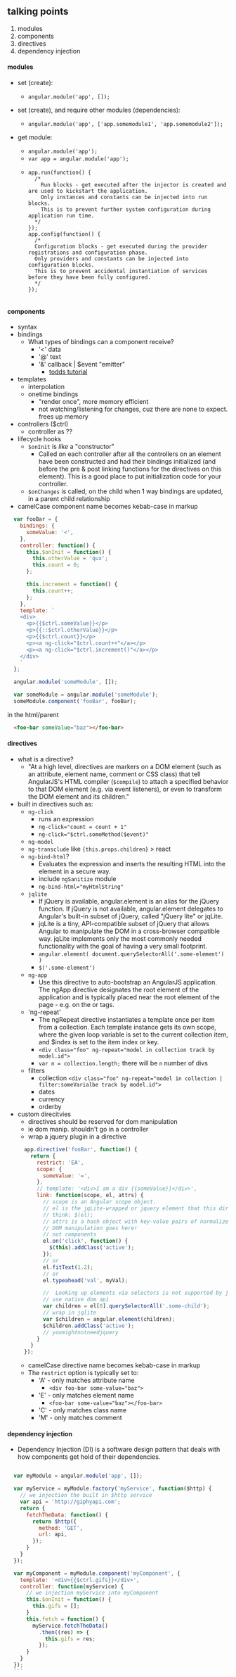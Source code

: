 ## talking points
  1. modules
  2. components
  3. directives
  4. dependency injection

#### modules
  * set (create):

    + `angular.module('app', []);`

  * set (create), and require other modules (dependencies):

    + `angular.module('app', ['app.somemodule1', 'app.somemodule2']);`

  * get module:

    + `angular.module('app');`
    + `var app = angular.module('app');`
    + ```
      app.run(function() {
        /*
          Run blocks - get executed after the injector is created and are used to kickstart the application.
          Only instances and constants can be injected into run blocks.
          This is to prevent further system configuration during application run time.
        */
      });
      app.config(function() {
        /*
        Configuration blocks - get executed during the provider registrations and configuration phase.
        Only providers and constants can be injected into configuration blocks.
        This is to prevent accidental instantiation of services before they have been fully configured.
        */
      });
    ```

#### components
  * syntax
  * bindings
    * What types of bindings can a component receive?
      + '<' data
      + '@' text
      + '&' callback | $event "emitter"
        + [todds tutorial](https://toddmotto.com/angular-1-5-lifecycle-hooks)
  * templates
    + interpolation
    + onetime bindings
      + "render once", more memory efficient
      + not watching/listening for changes, cuz there are none to expect. frees up memory
  * controllers ($ctrl)
    * controller as ??
  * lifecycle hooks
    + `$onInit` is *like* a "constructor"
      +  Called on each controller after all the controllers on an element have been constructed and had their bindings initialized (and before the pre & post linking functions for the directives on this element).
      This is a good place to put initialization code for your controller.
    + `$onChanges` is called, on the child when 1 way bindings are updated, in a parent child relationship
  * camelCase component name becomes kebab-case in markup

  ```javascript
    var fooBar = {
      bindings: {
        someValue: '<',
      },
      controller: function() {
        this.$onInit = function() {
          this.otherValue = 'qux';
          this.count = 0;
        };

        this.increment = function() {
          this.count++;
        };
      },
      template: `
      <div>
        <p>{{$ctrl.someValue}}</p>
        <p>{{::$ctrl.otherValue}}</p>
        <p>{{$ctrl.count}}</p>
        <p><a ng-click="$ctrl.count++"</a></p>
        <p><a ng-click="$ctrl.increment()"</a></p>
      </div>
      `
    };

    angular.module('someModule', []);

    var someModule = angular.module('someModule');
    someModule.component('fooBar', fooBar);
  ```
  in the html/parent
  ```html
    <foo-bar someValue="baz"></foo-bar>
  ```

#### directives
  * what is a directive?
    * "At a high level, directives are markers on a DOM element (such as an attribute, element name, comment or CSS class) that tell AngularJS's HTML compiler (`$compile`) to attach a specified behavior to that DOM element (e.g. via event listeners), or even to transform the DOM element and its children."
  * built in directives such as:
    + `ng-click`
      + runs an expression
      + `ng-click="count = count + 1"`
      + `ng-click="$ctrl.someMethod($event)"`
    + `ng-model`
    + `ng-transclude`
      like `{this.props.children}` > react
    + `ng-bind-html`?
      + Evaluates the expression and inserts the resulting HTML into the element in a secure way.
      + include `ngSanitize` module
      + `ng-bind-html="myHtmlString"`
    + `jqlite`
      + If jQuery is available, angular.element is an alias for the jQuery function. If jQuery is not available, angular.element delegates to Angular's built-in subset of jQuery, called "jQuery lite" or jqLite.
      + jqLite is a tiny, API-compatible subset of jQuery that allows Angular to manipulate the DOM in a cross-browser compatible way. jqLite implements only the most commonly needed functionality with the goal of having a very small footprint.
      + `angular.element( document.querySelectorAll('.some-element') )`
      + `$('.some-element')`
    + `ng-app`
        + Use this directive to auto-bootstrap an AngularJS application. The ngApp directive designates the root element of the application and is typically placed near the root element of the page - e.g. on the <body> or <html> tags.
    + 'ng-repeat'
      + The ngRepeat directive instantiates a template once per item from a collection. Each template instance gets its own scope, where the given loop variable is set to the current collection item, and $index is set to the item index or key.
      + `<div class="foo" ng-repeat="model in collection track by model.id">`
      + `var n = collection.length;` there will be `n` number of divs
    + filters
      + collection `<div class="foo" ng-repeat="model in collection | filter:someVarialbe track by model.id">`
      + dates
      + currency
      + orderby
  * custom direcitvies
    + directives should be reserved for dom manipulation
    + ie dom manip. shouldn't go in a controller
    + wrap a jquery plugin in a directive
    ```javascript
      app.directive('fooBar', function() {
        return {
          restrict: 'EA',
          scope: {
            someValue: '=',
          },
          // template: '<div>I am a div {{someValue}}</div>',
          link: function(scope, el, attrs) {
            // scope is an Angular scope object.
            // el is the jqLite-wrapped or jquery element that this directive matches.
            // think: $(el);
            // attrs is a hash object with key-value pairs of normalized attribute names and their corresponding attribute values.
            // DOM manipulation goes here!
            // not components
            el.on('click', function() {
              $(this).addClass('active');
            });
            // or
            el.fitText(1.2);
            // or
            el.typeahead('val', myVal);

            //  Looking up elements via selectors is not supported by jqLite!
            // use native dom api
            var children = el[0].querySelectorAll('.some-child');
            // wrap in jqlite
            var $children = angular.element(children);
            $children.addClass('active');
            // youmightnotneedjquery
          }
        }
      });
    ```
    * camelCase directive name becomes kebab-case in markup
    * The `restrict` option is typically set to:
      + 'A' - only matches attribute name
        + `<div foo-bar some-value="baz">`
      + 'E' - only matches element name
        + `<foo-bar some-value="baz"></foo-bar>`
      + 'C' - only matches class name
      + 'M' - only matches comment




#### dependency injection
  * Dependency Injection (DI) is a software design pattern that deals with how components get hold of their dependencies.

  ```javascript

    var myModule = angular.module('app', []);

    var myService = myModule.factory('myService', function($http) {
      // we injection the built in $http service
      var api = 'http://giphyapi.com';
      return {
        fetchTheData: function() {
          return $http({
            method: 'GET',
            url: api,
          });
        }
      }
    });

    var myComponent = myModule.component('myComponent', {
      template: '<div>{{$ctrl.gifs}}</div>',
      controller: function(myService) {
        // we injection myService into myComponent
        this.$onInit = function() {
          this.gifs = [];
        }
        this.fetch = function() {
          myService.fetchTheData()
            .then((res) => {
              this.gifs = res;
            });
        }
      }
    });
    ```










## [todds interview questions](https://toddmotto.com/modern-angular-interview-questions)
